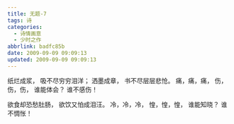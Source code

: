 ```yaml
---
title: 无题-7
tags: 诗
categories:
  - 诗情画意
  - 少时之作
abbrlink: badfc85b
date: 2009-09-09 09:09:13
updated: 2009-09-09 09:09:13
---
```


纸烂成浆，
吸不尽穷穷泪洋；
洒墨成章，
书不尽层层悲怆。
痛，痛，痛，
伤，伤，伤，
谁能体会？
谁不感伤！

欲食却恐愁肚肠，
欲饮又怕成泪汪。
冷，冷，冷，
惶，惶，惶，
谁能知晓？
谁不惆怅！